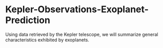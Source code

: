 # Kepler-Observations-Exoplanet-Prediction
Using data retrieved by the Kepler telescope, we will summarize general characteristics exhibited by exoplanets.
